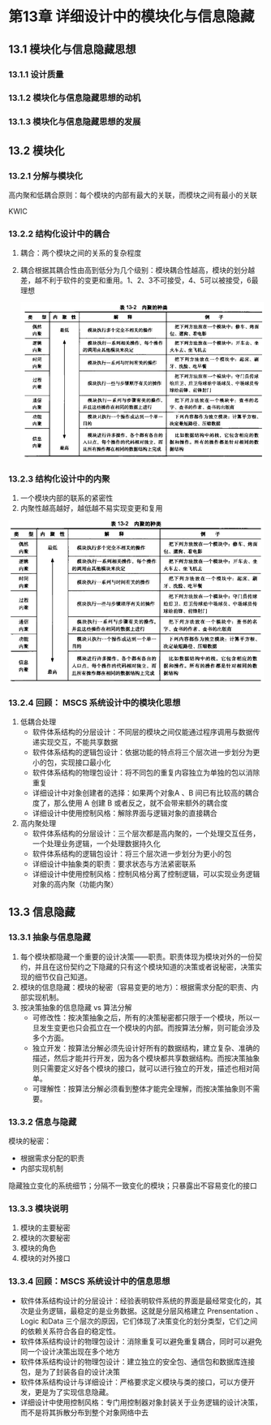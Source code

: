 # 第13章 详细设计中的模块化与信息隐藏

## 13.1 模块化与信息隐藏思想

### 13.1.1 设计质量

### 13.1.2 模块化与信息隐藏思想的动机

### 13.1.3 模块化与信息隐藏思想的发展



## 13.2 模块化

### 13.2.1 分解与模块化

高内聚和低耦合原则：每个模块的内部有最大的关联，而模块之间有最小的关联

KWIC

### 13.2.2 结构化设计中的耦合

1. 耦合：两个模块之间的关系的复杂程度

2. 耦合根据其耦合性由高到低分为几个级别：模块耦合性越高，模块的划分越差，越不利于软件的变更和重用。1、2、3不可接受，4、5可以被接受，6最理想

   ![image-20240612143430027](./13详细设计中的模块化与信息隐藏/image-20240612143430027.png)

### 13.2.3 结构化设计中的内聚

1. 一个模块内部的联系的紧密性
2. 内聚性越高越好，越低越不易实现变更和复用

![image-20240612143650265](./13详细设计中的模块化与信息隐藏/image-20240612143650265.png)

### 13.2.4 回顾： MSCS 系统设计中的模块化思想

1. 低耦合处理
   - 软件体系结构的分层设计：不同层的模块之间仅能通过程序调用与数据传递实现交互，不能共享数据
   - 软件体系结构的逻辑包设计：依据功能的特点将三个层次进一步划分为更小的包，实现接口最小化
   - 软件体系结构的物理包设计：将不同包的重复内容独立为单独的包以消除重复
   - 详细设计中对象创建者的选择：如果两个对象A 、B 间已有比较高的耦合度了，那么使用 A 创建 B 或者反之，就不会带来额外的耦合度
   - 详细设计中使用控制风格：解除界面与逻辑对象的直接耦合
2. 高内聚处理
   - 软件体系结构的分层设计：三个层次都是高内聚的，一个处理交互任务，一个处理业务逻辑，一个处理数据持久化
   - 软件体系结构的逻辑包设计：将三个层次进一步划分为更小的包
   - 详细设计中抽象类的职责：要求状态与方法紧密联系
   - 详细设计中使用控制风格：控制风格分离了控制逻辑，可以实现业务逻辑对象的高内聚（功能内聚）



## 13.3 信息隐藏

### 13.3.1 抽象与信息隐藏

1. 每个模块都隐藏一个重要的设计决策——职责。职责体现为模块对外的一份契约，并且在这份契约之下隐藏的只有这个模块知道的决策或者说秘密，决策实现的细节仅自己知道。 
2. 模块的信息隐藏：模块的秘密（容易变更的地⽅）：根据需求分配的职责、内部实现机制。
3. 按决策抽象的信息隐藏 vs 算法分解
   - 可修改性：按决策抽象之后，所有的决策秘密都只限于一个模块，所以一旦发生变更也只会孤立在一个模块的内部。而按算法分解，则可能会涉及多个方面。
   - 独立开发：按算法分解必须先设计好所有的数据结构，建立复杂、准确的描述，然后才能并行开发，因为各个模块都共享数据结构。而按决策抽象则只需要定义好各个模块的接口，就可以进行独立的开发，描述也相对简单。
   - 可理解性：按算法分解必须看到整体才能完全理解，而按决策抽象则不需要。

### 13.3.2 信息与隐藏

模块的秘密：

- 根据需求分配的职责
- 内部实现机制

隐藏独立变化的系统细节；分隔不一致变化的模块；只暴露出不容易变化的接口

### 13.3.3 模块说明

1. 模块的主要秘密
2. 模块的次要秘密
3. 模块的角色
4. 模块的对外接口

### 13.3.4 回顾：MSCS 系统设计中的信息思想

- 软件体系结构设计的分层设计：经验表明软件系统的界面是最经常变化的，其次是业务逻辑，最稳定的是业务数据。这就是分层风格建立 Prensentation 、Logic 和Data 三个层次的原因，它们体现了决策变化的划分类型，它们之间的依赖关系符合各自的稳定性。
- 软件体系结构设计的物理包设计：消除重复可以避免重复耦合，同时可以避免同一个设计决策出现在多个地方
- 软件体系结构设计的物理包设计：建立独立的安全包、通信包和数据库连接包，是为了封装各自的设计决策
- 软件体系结构设计与详细设计：严格要求定义模块与类的接口，可以方便开发，更是为了实现信息隐藏。
- 详细设计中使用控制风格：专门用控制器对象封装关于业务逻辑的设计决策，而不是将其拆散分布到整个对象网络中去